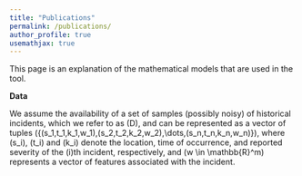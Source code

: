 ```yaml
---
title: "Publications"
permalink: /publications/
author_profile: true
usemathjax: true
---
```


This page is an explanation of the mathematical models that are used in the tool. 


<b>Data</b>

We assume the availability of a set of samples (possibly noisy) of historical incidents, which we refer to as \(D\), and can be represented as a vector of tuples \(\{(s_1,t_1,k_1,w_1),(s_2,t_2,k_2,w_2),\dots,(s_n,t_n,k_n,w_n)\}\), where \(s_i\), \(t_i\) and \(k_i\) denote the location, time of occurrence, and reported severity of the \(i\)th incident, respectively, and \(w \in \mathbb{R}^m\) represents a vector of features associated with the incident. 